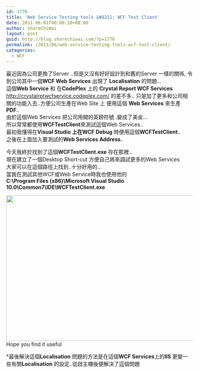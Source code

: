 ```yaml
---
id: 1776
title: 'Web Service Testing tools &#8211; WCF Test Client'
date: 2011-06-01T00:00:10+08:00
author: ShareChiWai
layout: post
guid: http://blog.sharechiwai.com/?p=1776
permalink: /2011/06/web-service-testing-tools-wcf-test-client/
categories:
  - WCF
---
```

最近因為公司更換了Server ..但是又沒有好好設計到和舊的Server 一樣的關係, 令到公司其中一個**WCF Web Services** 出現了 **Localisation** 的問題&#8230;  
這個**Web Service** 和 在**CodePlex** 上的 **Crystal Report WCF Services** <a title="Crystal Report WCF Services" href="http://crystalrptwcfservice.codeplex.com/" target="_blank">http://crystalrptwcfservice.codeplex.com/</a> 的差不多.. 只是加了更多和公司相關的功能入去..方便公司生產在Web Site 上 便用這個 **Web Services** 來生產 **PDF**..  
由於這個Web Services 把公司用開的英鎊符號..變成了美金&#8230;  
所以常常都使用**WCFTestClient**來測試這個Web Services..  
最初我懂得在**Visual Studio 上在WCF Debug** 時便用這個**WCFTestClient**..  
之後在上面加入要測試的**Web Services Address**..

今天我終於找到了這個**WCFTestClient.exe** 存在那裡..  
現在建立了一個Desktop Short-cut 方便自己將來調試更多的Web Services  
大家可以在這個路徑上找到..十分好用的&#8230;  
當我在測試其他WCF或Web Service時我也使用他的  
**C:\Program Files (x86)\Microsoft Visual Studio 10.0\Common7\IDE\WCFTestClient.exe**

[<img class="alignnone" title="WCF Test Client" src="https://i1.wp.com/api.photoshop.com/v1.0/accounts/aa9037104a014abbb11ad4bd58324b91/assets/8fe5cc84c1454eb5abae8337ebcc6725/renditions/fullsize.jpg?resize=625%2C392" alt="" width="625" height="392" data-recalc-dims="1" />](https://i1.wp.com/api.photoshop.com/v1.0/accounts/aa9037104a014abbb11ad4bd58324b91/assets/8fe5cc84c1454eb5abae8337ebcc6725/renditions/fullsize.jpg)  
Hope you find it useful

*最後解決這個**Localisation** 問題的方法是在這個**WCF Services**上的**IIS** 更變一些有關**Localisation** 的設定..從啟主機後便解決了這個問題